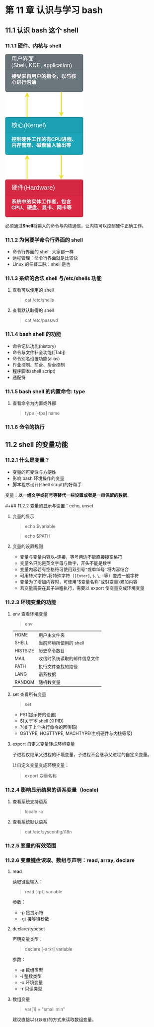 # 第 11 章 认识与学习 bash

## 11.1 认识 bash 这个 shell

### 11.1.1 硬件、内核与 shell

![硬件、内核与用户的相关性](../resources/images/硬件内核与用户的相关性.png)

必须通过**Shell**将输入的命令与内核通信，让内核可以控制硬件正确工作。

### 11.1.2 为何要学命令行界面的 shell

-   命令行界面的 shell: 大家都一样
-   远程管理：命令行界面就是比较快
-   Linux 的任督二脉：shell 是也

### 11.1.3 系统的合法 shell 与/etc/shells 功能

1. 查看可以使用的 shell

    > cat /etc/shells

2. 查看默认取得的 shell

    > cat /etc/passwd

### 11.1.4 bash shell 的功能

-   命令记忆功能(history)
-   命令与文件补全功能([Tab])
-   命令别名设置功能(alias)
-   作业控制、前台、后台控制
-   程序脚本(shell script)
-   通配符

### 11.1.5 bash shell 的内置命令: type

1. 查看命令为内置或外部

    > type [-tpa] name

### 11.1.6 命令的执行

## 11.2 shell 的变量功能

### 11.2.1 什么是变量？

-   变量的可变性与方便性
-   影响 bash 环境操作的变量
-   脚本程序设计(shell script)的好帮手

变量：**以一组文字或符号等替代一些设置或者是一串保留的数据**。

#+## 11.2.2 变量的显示与设置：echo, unset

1. 变量的显示

    > echo $variable

    > echo $PATH

2. 变量的设置规则

    - 变量与变量内容以`=`连接，等号两边不能直接接空格符
    - 变量名只能是英文字母与数字，开头不能是数字
    - 变量内容若有空格符可使用双引号`"`或单绰号`'`将内容结合
    - 可用转义字符`\`将特殊字符（`[Enter]`, `$`, `\`, `!`等）变成一般字符
    - 变量为了增加内容时，可使用“\$变量名称”或${变量}累加内容
    - 若变量需要在其子进程执行，需要以 export 使变量变成环境变量

### 11.2.3 环境变量的功能

1. env 查看环境变量

    > env

    |          |                              |
    | -------- | ---------------------------- |
    | HOME     | 用户主文件夹                 |
    | SHELL    | 当前环境所使用的 shell       |
    | HISTSIZE | 历史命令数目                 |
    | MAIL     | 收信时系统读取的邮件信息文件 |
    | PATH     | 执行文件查找的路径           |
    | LANG     | 语系数据                     |
    | RANDOM   | 随机数变量                   |

2. set 查看所有变量

    > set

    - PS1(提示符的设置)
    - $(关于本 shell 的 PID)
    - ?(关于上个执行命令的回传码)
    - OSTYPE, HOSTTYPE, MACHTYPE(主机硬件与内核等级)

3. export 自定义变量转成环境变量

    子进程仅继承父进程的环境变量，子进程不会继承父进程的自定义变量。

    让自定义变量变成环境变量：

    > export 变量名称

### 11.2.4 影响显示结果的语系变量（locale)

1. 查看系统支持语系

    > locale -a

2. 查看系统默认语系

    > cat /etc/sysconfig/i18n

### 11.2.5 变量的有效范围

### 11.2.6 变量键盘读取、数组与声明：read, array, declare

1. read

    读取键盘输入：

    > read [-pt] variable

    参数：

    - -p 接提示符
    - -gt 接等待秒数

2. declare/typeset

    声明变量类型：

    > declare [-arxr] variable

    参数：

    - -a 数组类型
    - -i 整数类型
    - -x 环境变量
    - -r 只读类型

3. 数组变量

    > var[1] = "small min"

    建议直接以`${数组}`的方式来读取数组变量。
